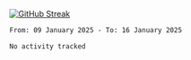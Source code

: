 [![GitHub Streak](https://streak-stats.demolab.com?user=renren-017&theme=sea&hide_border=true&background=DD272700)](https://git.io/streak-stats)

<!--START_SECTION:waka-->

```txt
From: 09 January 2025 - To: 16 January 2025

No activity tracked
```

<!--END_SECTION:waka-->
